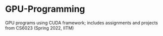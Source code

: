 # GPU-Programming
GPU programs using CUDA framework; includes assignments and projects from CS6023 (Spring 2022, IITM)
